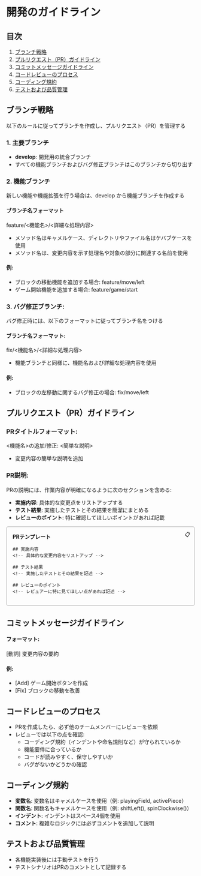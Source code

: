 # 開発のガイドライン

## 目次
1. [ブランチ戦略](#ブランチ戦略)
2. [プルリクエスト（PR）ガイドライン](#プルリクエストprガイドライン)
3. [コミットメッセージガイドライン](#コミットメッセージガイドライン)
4. [コードレビューのプロセス](#コードレビューのプロセス)
5. [コーディング規約](#コーディング規約)
6. [テストおよび品質管理](#テストおよび品質管理)

## ブランチ戦略
以下のルールに従ってブランチを作成し、プルリクエスト（PR）を管理する

### 1. 主要ブランチ
- **develop**: 開発用の統合ブランチ
- すべての機能ブランチおよびバグ修正ブランチはこのブランチから切り出す

### 2. 機能ブランチ
新しい機能や機能拡張を行う場合は、develop から機能ブランチを作成する

#### ブランチ名フォーマット
feature/<機能名>/<詳細な処理内容>

- メソッド名はキャメルケース、ディレクトリやファイル名はケバブケースを使用
- メソッド名は、変更内容を示す処理名や対象の部分に関連する名前を使用

#### 例:
- ブロックの移動機能を追加する場合:
  feature/move/left
- ゲーム開始機能を追加する場合:
  feature/game/start

### 3. バグ修正ブランチ:
バグ修正時には、以下のフォーマットに従ってブランチ名をつける

#### ブランチ名フォーマット:
fix/<機能名>/<詳細な処理内容>

- 機能ブランチと同様に、機能名および詳細な処理内容を使用

#### 例:
- ブロックの左移動に関するバグ修正の場合:
  fix/move/left

## プルリクエスト（PR）ガイドライン

### PRタイトルフォーマット:
<機能名>の追加/修正: <簡単な説明>

- 変更内容の簡単な説明を追加

### PR説明:
PRの説明には、作業内容が明確になるように次のセクションを含める:

- **実施内容**: 具体的な変更点をリストアップする
- **テスト結果**: 実施したテストとその結果を簡潔にまとめる
- **レビューのポイント**: 特に確認してほしいポイントがあれば記載

<div style="border: 2px solid #ccc; border-radius: 5px; padding: 15px; position: relative; margin-bottom: 20px;">
    <div style="position: absolute; top: 10px; right: 10px; cursor: pointer;" onclick="copyToClipboard()">📋</div>
    <strong>PRテンプレート</strong>
    
    ## 実施内容
    <!-- 具体的な変更内容をリストアップ -->

    ## テスト結果
    <!-- 実施したテストとその結果を記述 -->

    ## レビューのポイント
    <!-- レビュアーに特に見てほしい点があれば記述 -->
</div>

## コミットメッセージガイドライン

#### フォーマット:
[動詞] 変更内容の要約
#### 例:
- [Add] ゲーム開始ボタンを作成  
- [Fix] ブロックの移動を改善  
  
## コードレビューのプロセス
- PRを作成したら、必ず他のチームメンバーにレビューを依頼
- レビューでは以下の点を確認:
  - コーディング規約（インデントや命名規則など）が守られているか
  - 機能要件に合っているか
  - コードが読みやすく、保守しやすいか
  - バグがないかどうかの確認

## コーディング規約
- **変数名**: 変数名はキャメルケースを使用（例: playingField, activePiece）
- **関数名**: 関数名もキャメルケースを使用（例: shiftLeft(), spinClockwise()）
- **インデント**: インデントはスペース4個を使用
- **コメント**: 複雑なロジックには必ずコメントを追加して説明

## テストおよび品質管理
- 各機能実装後には手動テストを行う
- テストシナリオはPRのコメントとして記録する

